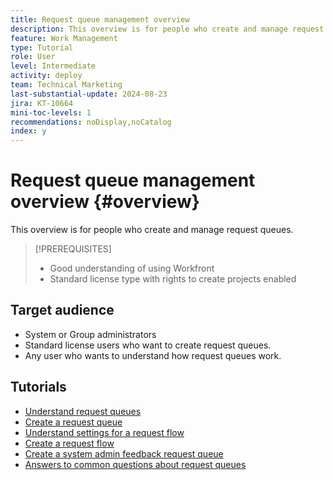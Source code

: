 ```yaml
---
title: Request queue management overview
description: This overview is for people who create and manage request queues. 
feature: Work Management
type: Tutorial
role: User
level: Intermediate
activity: deploy
team: Technical Marketing
last-substantial-update: 2024-08-23
jira: KT-10664
mini-toc-levels: 1
recommendations: noDisplay,noCatalog
index: y
---
```


# Request queue management overview {#overview}

This overview is for people who create and manage request queues. 

>[!PREREQUISITES]
>
>* Good understanding of using Workfront
>* Standard license type with rights to create projects enabled

## Target audience

* System or Group administrators
* Standard license users who want to create request queues.
* Any user who wants to understand how request queues work.

## Tutorials

* [Understand request queues](/help/manage-work/request-queues/understand-request-queues.md)
* [Create a request queue](/help/manage-work/request-queues/create-a-request-queue.md)
* [Understand settings for a request flow](/help/manage-work/request-queues/understand-settings-for-a-flow-request.md)
* [Create a request flow](/help/manage-work/request-queues/create-a-request-flow.md)
* [Create a system admin feedback request queue](/help/manage-work/request-queues/create-a-system-admin-feedback-request-queue.md)
* [Answers to common questions about request queues](/help/manage-work/request-queues/request-queue-faq.md)


